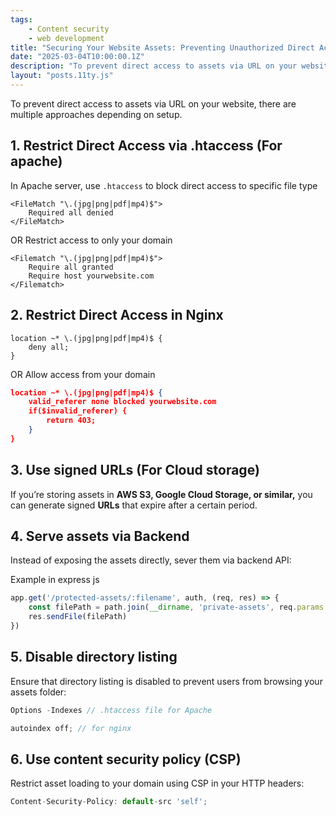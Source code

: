 ```yaml
---
tags: 
    - Content security
    - web development
title: "Securing Your Website Assets: Preventing Unauthorized Direct Access 🚀🔒"
date: "2025-03-04T10:00:00.1Z"
description: "To prevent direct access to assets via URL on your website, there are multiple approaches depending on setup."
layout: "posts.11ty.js"
---
```

To prevent direct access to assets via URL on your website, there are multiple approaches depending on setup.

## 1. Restrict Direct Access via .htaccess (For apache)

In Apache server, use `.htaccess` to block direct access to specific file type

```
<FileMatch "\.(jpg|png|pdf|mp4)$">
	Required all denied
</FileMatch>
```

OR Restrict access to only your domain

```
<Filematch "\.(jpg|png|pdf|mp4)$">
	Require all granted
	Require host yourwebsite.com
</Filematch>
```

## 2. Restrict Direct Access in Nginx

```
location ~* \.(jpg|png|pdf|mp4)$ {
	deny all;
}
```

OR Allow access from your domain

```json
location ~* \.(jpg|png|pdf|mp4)$ {
	valid_referer none blocked yourwebsite.com
	if($invalid_referer) {
		return 403;
	}
}
```

## 3. Use signed URLs (For Cloud storage)

If you’re storing assets in **AWS S3, Google Cloud Storage, or similar,** you can generate signed **URLs** that expire after a certain period. 

## 4. Serve assets via Backend

Instead of exposing the assets directly, sever them via backend API:

Example in express js

```jsx
app.get('/protected-assets/:filename', auth, (req, res) => {
	const filePath = path.join(__dirname, 'private-assets', req.params.filename)
	res.sendFile(filePath)
})
```

## 5. Disable directory listing

Ensure that directory listing is disabled to prevent users from browsing your assets folder:

```jsx
Options -Indexes // .htaccess file for Apache

autoindex off; // for nginx 
```

## 6. Use content security policy (CSP)

Restrict asset loading to your domain using CSP in your HTTP headers:

```jsx
Content-Security-Policy: default-src 'self';
```
